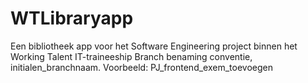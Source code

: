 # WTLibraryapp 
Een bibliotheek app voor het Software Engineering project binnen het Working Talent IT-traineeship
Branch benaming conventie, initialen_branchnaam. Voorbeeld: PJ_frontend_exem_toevoegen
